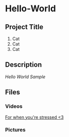# Hello-World
## Project Title
1. Cat
2. Cat
3. Cat
## Description
*Hello World Sample*
## Files
### **Videos**
[For when you're stressed <3](https://youtu.be/tpiyEe_CqB4)
### **Pictures**
